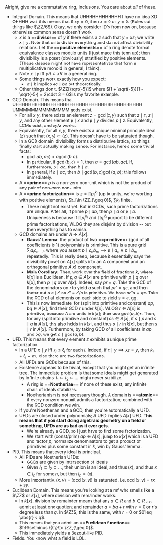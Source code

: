 Alright, give me a commutative ring, inclusions. You care about *all* of these.

- Integral Domain. This means that UHHHHHHHHHHHH I have no idea XD OHHHH wait this means that if $xy = 0$, then $x = 0$ or $y = 0$. (Rules out things like $\ZZ/6$). Okay, we only consider ID's from now on, because otherwise common sense doesn't work.
	- $x$ is a ==**divisor**== of $y$ if there exists a $z$ such that $y = xz$; we write $x\mid y$. Note that units divide everything and do not affect divisibility relations. Let the ==**positive elements**== of a ring denote formal equivalence classes modulo units (I just made this term up); then divisibility is a poset (obviously) stratified by positive elements. (These classes might not have representatives that form a multiplicative monoid in general, I think).
	- Note $x\mid y$ iff $yR\subset xR$ in a general ring.
	- Some things work exactly how you expect:
		- $a \mid b$ implies $ac \mid bc$ set theoretically.
	- Other things don't. $\ZZ[\sqrt{-5}]$ where $(1 + \sqrt{-5})(1 - \sqrt{-5}) = 2\cdot 3 = 6$ is my favorite example.
- GCD Domain. This means that UHHHHHHHHHHHHHHHHHHHHHHHHHHHHHHHHHHHHHHHH UMMMMMMMMMMMMMM gcds exist. 
	- For all $x,y$, there exists an element $z = \gcd(x,y)$ such that $z\mid x$, $z\mid y$, and any other element $p\mid x$ and $p\mid y$ divides $p\mid z$. Equivalently, LCMs exist, and $xy / z$ works.
	- Equivalently, for all $x,y$, there exists a unique minimal principle ideal $(z)$ such that $(x,y)\subset (z)$. This doesn't have to be saturated though.
	- In a GCD domain, divisibility forms a distributive lattice, so things finally start actually making sense. For instance, here's some trivial facts:
		- $\gcd(ab, ac) = a\gcd(b,c)$.
		- In particular, if $\gcd(b,c) = 1$, then $a = \gcd(ab, ac)$. If, furthermore, $b\mid ac$, then $b\mid a$.
		- In general, if $b\mid ac$, then $b\mid \gcd(b,c)\gcd(a,b)$; this follows immediately.
	- A ==**prime**== $p$ is a non-zero non-unit which is not the product of any pair of non-zero non-units.
	- A ==**prime factorization**== is $z = \prod p_i^{k_i}$ (up to units, we're working with positive elements), $k_i\in \ZZ_{\geq 0}$, $\sum k_i$ finite.
		- These might not exist yet. But in GCDs, such prime factorizations are unique. After all, if prime $p\mid ab$, then $p\mid a$ or $p\mid b$. Uniqueness is because if $\prod p_i^{k_i}$ and $\prod q_i^{\ell_i}$ purport to be different prime factorizations, WLOG they are disjoint by division -- but then everything has to vanish.
	- GCD domains are under $A\to A[x]$.
		- **Gauss' Lemma**: the product of two ==**primitive**== (gcd of all coefficients is $1$) polynomials is primitive. This is a pure grid $\sum_i a_ia_{n-i}$, where you assert $p\mid a_nb_m\implies p\mid a_n \lor p\mid b_m$ repeatedly. This is really deep, because it essentially says the divisibility poset on $A[x]$ splits into an $A$ component and an orthogonal primitive $A[x]$ component.
		- **Main Corollary:** Then, work over the field of fractions $k$, where $k[x]$ is a Euclidean. If $p,q\in A[x]$ are primitive with $p\mid q$ over $k[x]$, then $p\mid q$ over $A[x]$. Indeed, say $pr = q$. Take the GCD of the denominators on $r$ to yield $a$ such that $pr' = qa$, and then factor out a $s\mid r'$ so $r'' = r'/s$ is primitive. We have $pr'' s = qa$. Take the GCD of all elements on each side to yield $s = a$, gg.
		- This is now immediate: for (split into primitive and constant) $ap,bq\in A[x]$, find their GCD $r$ under $k[x]$. WLOG $r\in A[x]$ is primitive, because $A$ are units in $k[x]$; then use $\gcd(a,b)r$. Then, for any (split into primitive and constant) $cs\in A[x]$, if $s\mid p$ and $s\mid q$ in $A[x]$, this also holds in $k[x]$, and thus $s\mid r$ in $k[x]$, but then $s\mid r$ in $A[x]$. Furthermore, by taking GCD of all coefficients in $ap$ and $bq$, we get $c \mid \gcd(a,b)$.
- UFD. This means that every element $z$ exhibits a unique prime factorization. 
	- In a UFD $x\mid y$ iff $k_i \leq \ell_i$ for each $i$. Indeed, if $x\mid y\implies xz = y$, then $k_i + \ell_i = m_i$, else there are two factorizations.
	- All UFDs are GCDs because of this.
	- Existence appears to be trivial, except that you might get an infinite tree. The immediate problem is that some ideals might get generated by infinite chains; $I_1\subset I_2\subset\dots$ might never stabilize.
		- A ring is ==**Noetherian**== if none of these exist; any infinite chain of ideals stabilizes.
		- Noetherianism is not necessary though. A domain is ==**atomic**== if every nonzero nonunit admits a factorization; combined with the GCD condition we win.
	- If you're Noetherian and a GCD, then you're automatically a UFD.
	- UFDs are closed under polynomials; $A$ UFD implies $A[x]$ UFD. **This means that if you start doing algebraic geometry on a field or something, UFDs are as bad as it ever gets**.
		- We're already a GCD, so I just have to find some factorization.
		- We start with (const/prim) $ap\in A[x]$, jump to $k[x]$ which is a UFD and factor $p$; normalize denominators to get a product of primitives plus some constant in $k$, win by Gauss' lemma.
- PID. This means that every ideal is principal.
	- All PIDs are Noetherian UFDs:
		- GCDs are given by intersection of ideals
		- Given $I_1\subset I_2\subset\dots$, their union is an ideal, and thus $(x)$, and thus $x\in I_n$ for some $n$, but then $I_n = (x)$.
	- More importantly, $(x,y) = (\gcd(x,y))$ is saturated, i.e. $\gcd(x,y) = rx + sy$.
- Euclidean Domain. This means you're looking at a mf who smells like a $\ZZ$ or $k[x]$, where division with remainder works.
	- In $k[x]$, division by remainder means that any $a\in R$ and $b\in R_{\neq 0}$ admit at least one quotient and remainder $a = bq + r$ with $r = 0$ or $r$'s degree less than $q$. In $\ZZ$, this is the same, with $r = 0$ or $0\leq \abs{r} < q$.
	- This means that you admit an ==**Euclidean function**== $f:R\setminus \{0\}\to \ZZ_{\geq 0}$.
	- This immediately yields a Bezout-like PID.
- Fields. You know what a field is LOL.